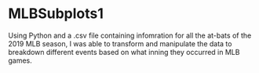 # MLBSubplots1
Using Python and a .csv file containing infomration for all the at-bats of the 2019 MLB season, I was able to transform and manipulate the data to breakdown different events based on what inning they occurred in MLB games.
